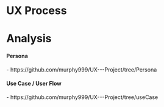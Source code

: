 # UX Process

# Analysis

<h4>Persona</h4> - https://github.com/murphy999/UX---Project/tree/Persona

<h4>Use Case / User Flow</h4> - https://github.com/murphy999/UX---Project/tree/useCase
